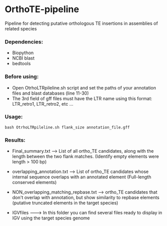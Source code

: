 # OrthoTE-pipeline
  Pipeline for detecting putative orthologous TE insertions in assemblies of related species

### Dependencies:

  - Biopython
  - NCBI blast
  - bedtools

### Before using:

  - Open OtrhoLTRpileline.sh script and set the paths of your annotation files and blast databases (line 11-30)
  - The 3rd field of gff files must have the LTR name using this format: LTR_retro1, LTR_retro2, etc ...

### Usage: 

    bash OtrhoLTRpileline.sh flank_size annotation_file.gff
    
### Results:

-  Final_summary.txt --> List of all ortho_TE candidates, along with the length between the two flank matches. (Identify empty elements were length > 100 bp)

-  overlapping_annotation.txt --> List of ortho_TE candidates whose internal sequence overlaps with an annotated element (Full-length conserved elements)

-  NON_overlapping_matching_repbase.txt -->  ortho_TE candidates that don't overlap with annotation, but show similarity to repbase elements (putative truncated elements in the target species)

-  IGVfiles ---> In this folder you can find several files ready to display in IGV using the target species genome


